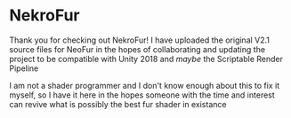 # NekroFur
Thank you for checking out NekroFur!
I have uploaded the original V2.1 source files for NeoFur in the hopes of collaborating and updating the project to be compatible 
with Unity 2018 and *maybe* the Scriptable Render Pipeline

I am not a shader programmer and I don't know enough about this to fix it myself, so I have it here in the hopes someone 
with the time and interest can revive what is possibly the best fur shader in existance

